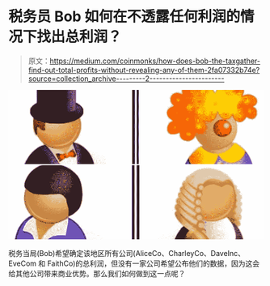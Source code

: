 # 税务员 Bob 如何在不透露任何利润的情况下找出总利润？

> 原文：<https://medium.com/coinmonks/how-does-bob-the-taxgather-find-out-total-profits-without-revealing-any-of-them-2fa07332b74e?source=collection_archive---------2----------------------->

![](img/8c8f6011d1364e850577b9eb586d0608.png)

税务当局(Bob)希望确定该地区所有公司(AliceCo、CharleyCo、DaveInc、EveCom 和 FaithCo)的总利润，但没有一家公司希望公布他们的数据，因为这会给其他公司带来商业优势。那么我们如何做到这一点呢？